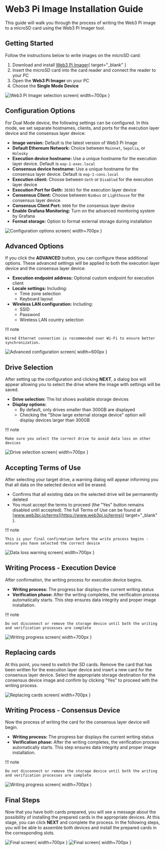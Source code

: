 # Web3 Pi Image Installation Guide

This guide will walk you through the process of writing the Web3 Pi image to a microSD card using the Web3 Pi Imager tool.

## Getting Started

Follow the instructions below to write images on the microSD card:

1. Download and install [Web3 Pi Imager](https://github.com/Web3-Pi/web3-pi-imager/releases/latest){ target="_blank" }
2. Insert the microSD card into the card reader and connect the reader to your PC
3. Open the **Web3 Pi Imager** on your PC
4. Choose the **Single Mode Device**

![Web3 Pi Imager selection screen](../img/dual/w3p-imager.png){ width=700px }

## Configuration Options

For Dual Mode device, the following settings can be configured. In this mode, we set separate hostnames, clients, and ports for the execution layer device and the consensus layer device:

* **Image version:** Default is the latest version of Web3 Pi Image
* **Default Ethereum Network:** Choice between `Mainnet`, `Sepolia`, or `Holesky`
* **Execution device hostname:** Use a unique hostname for the execution layer device. Default is `eop-1-exec.local`
* **Consensus device hostname:** Use a unique hostname for the consensus layer device. Default is `eop-1-cons.local`
* **Execution client:** Choose between `Geth` or `Disabled` for the execution layer device
* **Execution Port for Geth:** `30303` for the execution layer device
* **Consensus Client:** Choose between `Nimbus` or `Lighthouse` for the consensus layer device
* **Consensus Client Port:** `9000` for the consensus layer device
* **Enable Grafana Monitoring:** Turn on the advanced monitoring system by Grafana
* **Format storage:** Option to format external storage during installation

![Configuration options screen](../img/dual/w3p-settings.png){ width=700px }


## Advanced Options

If you click the **ADVANCED** button, you can configure these additional options. These advanced settings will be applied to both the execution layer device and the consensus layer device:

* **Execution endpoint address:** Optional custom endpoint for execution client
* **Locale settings:** Including:
    * Time zone selection
    * Keyboard layout
* **Wireless LAN configuration:** Including:
    * SSID
    * Password
    * Wireless LAN country selection

!!! note

    Wired Ethernet connection is recommended over Wi-Fi to ensure better synchronization.

![Advanced configuration screen](../img/single/w3p-advanced.png){ width=600px }

## Drive Selection

After setting up the configuration and clicking **NEXT**, a dialog box will appear allowing you to select the drive where the image with settings will be saved.

* **Drive selection:** The list shows available storage devices
* **Display options:**
    * By default, only drives smaller than 300GB are displayed
    * Checking the "Show large external storage device" option will display devices larger than 300GB

!!! note
    
    Make sure you select the correct drive to avoid data loss on other devices

![Drive selection screen](../img/single/w3p-drive.png){ width=700px }

## Accepting Terms of Use

After selecting your target drive, a warning dialog will appear informing you that all data on the selected device will be erased.

* Confirms that all existing data on the selected drive will be permanently deleted
* You must accept the terms to proceed (the "Yes" button remains disabled until accepted). The full Terms of Use can be found at [www.web3pi.io/terms](https://www.web3pi.io/terms){ target="_blank" }.

!!! note

    This is your final confirmation before the write process begins - ensure you have selected the correct device

![Data loss warning screen](../img/single/w3p-accept.png){ width=700px }

## Writing Process - Execution Device

After confirmation, the writing process for execution device begins.

* **Writing process:** The progress bar displays the current writing status
* **Verification phase:** After the writing completes, the verification process automatically starts. This step ensures data integrity and proper image installation.

!!! note

    Do not disconnect or remove the storage device until both the writing and verification processes are complete

![Writing progress screen](../img/dual/w3p-writing1.png){ width=700px }

## Replacing cards

At this point, you need to switch the SD cards. Remove the card that has been written for the execution layer device and insert a new card for the consensus layer device.
Select the appropriate storage destination for the consensus device image and confirm by clicking "Yes" to proceed with the writing process.

![Replacing cards screen](../img/dual/w3p-replacing.png){ width=700px }

## Writing Process - Consensus Device

Now the process of writing the card for the consensus layer device will begin.

* **Writing process:** The progress bar displays the current writing status
* **Verification phase:** After the writing completes, the verification process automatically starts. This step ensures data integrity and proper image installation.

!!! note

    Do not disconnect or remove the storage device until both the writing and verification processes are complete

![Writing progress screen](../img/dual/w3p-writing2.png){ width=700px }

## Final Steps

Now that you have both cards prepared, you will see a message about the possibility of installing the prepared cards in the appropriate devices.
At this stage, you can click **NEXT** and complete the process. In the following steps, you will be able to assemble both devices and install the prepared cards in the corresponding slots.

![Final screen](../img/dual/w3p-inserting.png){ width=700px }
![Final screen](../img/dual/w3p-finish.png){ width=700px }


